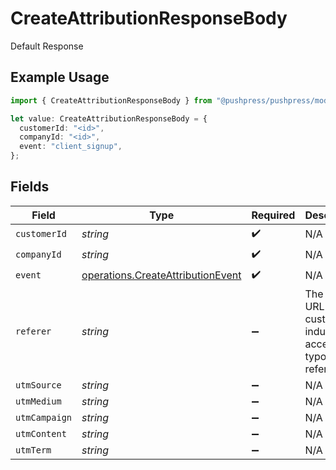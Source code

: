 # CreateAttributionResponseBody

Default Response

## Example Usage

```typescript
import { CreateAttributionResponseBody } from "@pushpress/pushpress/models/operations";

let value: CreateAttributionResponseBody = {
  customerId: "<id>",
  companyId: "<id>",
  event: "client_signup",
};
```

## Fields

| Field                                                                                  | Type                                                                                   | Required                                                                               | Description                                                                            |
| -------------------------------------------------------------------------------------- | -------------------------------------------------------------------------------------- | -------------------------------------------------------------------------------------- | -------------------------------------------------------------------------------------- |
| `customerId`                                                                           | *string*                                                                               | :heavy_check_mark:                                                                     | N/A                                                                                    |
| `companyId`                                                                            | *string*                                                                               | :heavy_check_mark:                                                                     | N/A                                                                                    |
| `event`                                                                                | [operations.CreateAttributionEvent](../../models/operations/createattributionevent.md) | :heavy_check_mark:                                                                     | N/A                                                                                    |
| `referer`                                                                              | *string*                                                                               | :heavy_minus_sign:                                                                     | The referer URL of the customer, industry accepted typo of referrer                    |
| `utmSource`                                                                            | *string*                                                                               | :heavy_minus_sign:                                                                     | N/A                                                                                    |
| `utmMedium`                                                                            | *string*                                                                               | :heavy_minus_sign:                                                                     | N/A                                                                                    |
| `utmCampaign`                                                                          | *string*                                                                               | :heavy_minus_sign:                                                                     | N/A                                                                                    |
| `utmContent`                                                                           | *string*                                                                               | :heavy_minus_sign:                                                                     | N/A                                                                                    |
| `utmTerm`                                                                              | *string*                                                                               | :heavy_minus_sign:                                                                     | N/A                                                                                    |